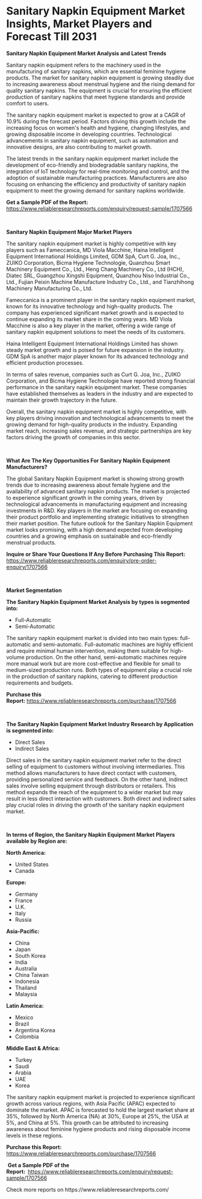 <p><h1>Sanitary Napkin Equipment Market Insights, Market Players and Forecast Till 2031</h1></p><p><strong>Sanitary Napkin Equipment Market Analysis and Latest Trends</strong></p>
<p><p>Sanitary napkin equipment refers to the machinery used in the manufacturing of sanitary napkins, which are essential feminine hygiene products. The market for sanitary napkin equipment is growing steadily due to increasing awareness about menstrual hygiene and the rising demand for quality sanitary napkins. The equipment is crucial for ensuring the efficient production of sanitary napkins that meet hygiene standards and provide comfort to users.</p><p>The sanitary napkin equipment market is expected to grow at a CAGR of 10.9% during the forecast period. Factors driving this growth include the increasing focus on women's health and hygiene, changing lifestyles, and growing disposable income in developing countries. Technological advancements in sanitary napkin equipment, such as automation and innovative designs, are also contributing to market growth.</p><p>The latest trends in the sanitary napkin equipment market include the development of eco-friendly and biodegradable sanitary napkins, the integration of IoT technology for real-time monitoring and control, and the adoption of sustainable manufacturing practices. Manufacturers are also focusing on enhancing the efficiency and productivity of sanitary napkin equipment to meet the growing demand for sanitary napkins worldwide.</p></p>
<p><strong>Get a Sample PDF of the Report:&nbsp;</strong> <a href="https://www.reliableresearchreports.com/enquiry/request-sample/1707566">https://www.reliableresearchreports.com/enquiry/request-sample/1707566</a></p>
<p>&nbsp;</p>
<p><strong>Sanitary Napkin Equipment Major Market Players</strong></p>
<p><p>The sanitary napkin equipment market is highly competitive with key players such as Fameccanica, MD Viola Macchine, Haina Intelligent Equipment International Holdings Limited, GDM SpA, Curt G. Joa, Inc., ZUIKO Corporation, Bicma Hygiene Technologie, Quanzhou Smart Machinery Equipment Co., Ltd., Heng Chang Machinery Co., Ltd (HCH), Diatec SRL, Guangzhou Xingshi Equipment, Quanzhou Niso Industrial Co., Ltd., Fujian Peixin Machine Manufacture Industry Co., Ltd., and Tianzhihong Machinery Manufacturing Co., Ltd.</p><p>Fameccanica is a prominent player in the sanitary napkin equipment market, known for its innovative technology and high-quality products. The company has experienced significant market growth and is expected to continue expanding its market share in the coming years. MD Viola Macchine is also a key player in the market, offering a wide range of sanitary napkin equipment solutions to meet the needs of its customers.</p><p>Haina Intelligent Equipment International Holdings Limited has shown steady market growth and is poised for future expansion in the industry. GDM SpA is another major player known for its advanced technology and efficient production processes.</p><p>In terms of sales revenue, companies such as Curt G. Joa, Inc., ZUIKO Corporation, and Bicma Hygiene Technologie have reported strong financial performance in the sanitary napkin equipment market. These companies have established themselves as leaders in the industry and are expected to maintain their growth trajectory in the future.</p><p>Overall, the sanitary napkin equipment market is highly competitive, with key players driving innovation and technological advancements to meet the growing demand for high-quality products in the industry. Expanding market reach, increasing sales revenue, and strategic partnerships are key factors driving the growth of companies in this sector.</p></p>
<p>&nbsp;</p>
<p><strong>What Are The Key Opportunities For Sanitary Napkin Equipment Manufacturers?</strong></p>
<p><p>The global Sanitary Napkin Equipment market is showing strong growth trends due to increasing awareness about female hygiene and the availability of advanced sanitary napkin products. The market is projected to experience significant growth in the coming years, driven by technological advancements in manufacturing equipment and increasing investments in R&D. Key players in the market are focusing on expanding their product portfolio and implementing strategic initiatives to strengthen their market position. The future outlook for the Sanitary Napkin Equipment market looks promising, with a high demand expected from developing countries and a growing emphasis on sustainable and eco-friendly menstrual products.</p></p>
<p><strong>Inquire or Share Your Questions If Any Before Purchasing This Report:</strong> <a href="https://www.reliableresearchreports.com/enquiry/pre-order-enquiry/1707566">https://www.reliableresearchreports.com/enquiry/pre-order-enquiry/1707566</a></p>
<p>&nbsp;</p>
<p><strong>Market Segmentation</strong></p>
<p><strong>The Sanitary Napkin Equipment Market Analysis by types is segmented into:</strong></p>
<p><ul><li>Full-Automatic</li><li>Semi-Automatic</li></ul></p>
<p><p>The sanitary napkin equipment market is divided into two main types: full-automatic and semi-automatic. Full-automatic machines are highly efficient and require minimal human intervention, making them suitable for high-volume production. On the other hand, semi-automatic machines require more manual work but are more cost-effective and flexible for small to medium-sized production runs. Both types of equipment play a crucial role in the production of sanitary napkins, catering to different production requirements and budgets.</p></p>
<p><strong>Purchase this Report:&nbsp;</strong><a href="https://www.reliableresearchreports.com/purchase/1707566">https://www.reliableresearchreports.com/purchase/1707566</a></p>
<p>&nbsp;</p>
<p><strong>The Sanitary Napkin Equipment Market Industry Research by Application is segmented into:</strong></p>
<p><ul><li>Direct Sales</li><li>Indirect Sales</li></ul></p>
<p><p>Direct sales in the sanitary napkin equipment market refer to the direct selling of equipment to customers without involving intermediaries. This method allows manufacturers to have direct contact with customers, providing personalized service and feedback. On the other hand, indirect sales involve selling equipment through distributors or retailers. This method expands the reach of the equipment to a wider market but may result in less direct interaction with customers. Both direct and indirect sales play crucial roles in driving the growth of the sanitary napkin equipment market.</p></p>
<p>&nbsp;</p>
<p><strong>In terms of Region, the Sanitary Napkin Equipment Market Players available by Region are:</strong></p>
<p>
    <p> <strong> North America: </strong>
        <ul>
            <li>United States</li>
            <li>Canada</li>
        </ul>
        </p> 
    <p> <strong> Europe: </strong>
        <ul>
            <li>Germany</li>
            <li>France</li>
            <li>U.K.</li>
            <li>Italy</li>
            <li>Russia</li>
        </ul>
        </p> 
    <p> <strong> Asia-Pacific: </strong>
        <ul>
            <li>China</li>
            <li>Japan</li>
            <li>South Korea</li>
            <li>India</li>
            <li>Australia</li>
            <li>China Taiwan</li>
            <li>Indonesia</li>
            <li>Thailand</li>
            <li>Malaysia</li>
        </ul>
        </p> 
    <p> <strong> Latin America: </strong>
        <ul>
            <li>Mexico</li>
            <li>Brazil</li>
            <li>Argentina Korea</li>
            <li>Colombia</li>
        </ul>
        </p> 
    <p> <strong> Middle East & Africa: </strong>
        <ul>
            <li>Turkey</li>
            <li>Saudi</li>
            <li>Arabia</li>
            <li>UAE</li>
            <li>Korea</li>
        </ul>
    </p>
    </p>
<p><p>The sanitary napkin equipment market is projected to experience significant growth across various regions, with Asia Pacific (APAC) expected to dominate the market. APAC is forecasted to hold the largest market share at 35%, followed by North America (NA) at 30%, Europe at 25%, the USA at 5%, and China at 5%. This growth can be attributed to increasing awareness about feminine hygiene products and rising disposable income levels in these regions.</p></p>
<p><strong>Purchase this Report: </strong><a href="https://www.reliableresearchreports.com/purchase/1707566">https://www.reliableresearchreports.com/purchase/1707566</a></p>
<p>&nbsp;<strong>Get a Sample PDF of the Report:&nbsp;&nbsp;</strong><a href="https://www.reliableresearchreports.com/enquiry/request-sample/1707566">https://www.reliableresearchreports.com/enquiry/request-sample/1707566</a></p>
<p><strong></strong></p>
<p>Check more reports on https://www.reliableresearchreports.com/</p>
